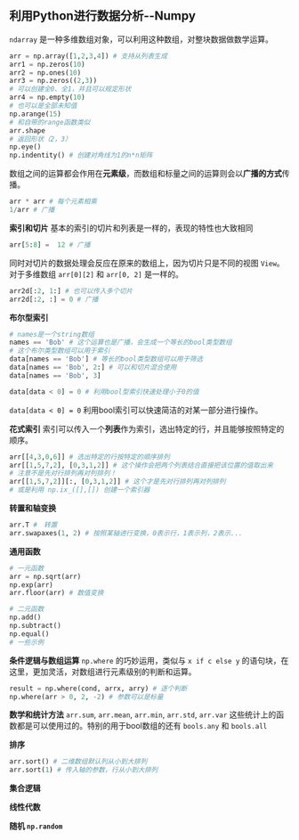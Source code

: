 ## 利用Python进行数据分析--Numpy
`ndarray` 是一种多维数组对象，可以利用这种数组，对整块数据做数学运算。
```py
arr = np.array([1,2,3,4]) # 支持从列表生成
arr1 = np.zeros(10)
arr2 = np.ones(10)
arr3 = np.zeros((2,3))
# 可以创建全0、全1，并且可以规定形状
arr4 = np.empty(10)
# 也可以是全部未知值
np.arange(15)
# 和自带的range函数类似
arr.shape
# 返回形状（2，3）
np.eye()
np.indentity() # 创建对角线为1的n*n矩阵
```
数组之间的运算都会作用在**元素级**，而数组和标量之间的运算则会以**广播的方式**传播。
```py
arr * arr # 每个元素相乘
1/arr # 广播
```

**索引和切片**
基本的索引的切片和列表是一样的，表现的特性也大致相同

```py
arr[5:8] =  12 # 广播
```

同时对切片的数据处理会反应在原来的数组上，因为切片只是不同的视图 `View`。
对于多维数组 `arr[0][2]` 和 `arr[0, 2]` 是一样的。
```py
arr2d[:2, 1:] # 也可以传入多个切片
arr2d[:2, :] = 0 # 广播
```

**布尔型索引**
```py
# names是一个string数组
names == 'Bob' # 这个运算也是广播，会生成一个等长的bool类型数组
# 这个布尔类型数组可以用于索引
data[names == 'Bob'] # 等长的bool类型数组可以用于筛选
data[names == 'Bob', 2:] # 可以和切片混合使用
data[names == 'Bob', 3]

data[data < 0] = 0 # 利用bool型索引快速处理小于0的值
```
`data[data < 0] = 0` 利用bool索引可以快速简洁的对某一部分进行操作。

**花式索引**
索引可以传入一个**列表**作为索引，选出特定的行，并且能够按照特定的顺序。
```py
arr[[4,3,0,6]] # 选出特定的行按特定的顺序排列
arr[[1,5,7,2], [0,3,1,2]] # 这个操作会把两个列表结合直接把该位置的值取出来
# 注意不是先对行排列再对列排列！
arr[[1,5,7,2]][:, [0,3,1,2]] # 这个才是先对行排列再对列排列
# 或是利用 np.ix_([],[]) 创建一个索引器
```

**转置和轴变换**
```py
arr.T #　转置
arr.swapaxes(1, 2) # 按照某轴进行变换，0表示行，1表示列，2表示...
```

**通用函数**
```py
# 一元函数
arr = np.sqrt(arr)
np.exp(arr)
arr.floor(arr) # 数值变换

# 二元函数
np.add()
np.subtract()
np.equal()
# 一些示例
```

**条件逻辑与数组运算**
`np.where` 的巧妙运用，类似与 `x if c else y` 的语句块，在这里，更加灵活，对数组进行元素级别的判断和运算。
```py
result = np.where(cond, arrx, arry) # 逐个判断
np.where(arr > 0, 2, -2) # 参数可以是标量
```

**数学和统计方法**
`arr.sum`, `arr.mean`, `arr.min`, `arr.std`, `arr.var` 这些统计上的函数都是可以使用过的。特别的用于bool数组的还有 `bools.any` 和 `bools.all`

**排序**
```py
arr.sort() # 二维数组默认列从小到大排列
arr.sort(1) # 传入轴的参数，行从小到大排列
```

**集合逻辑**

**线性代数**

**随机 `np.random`**
